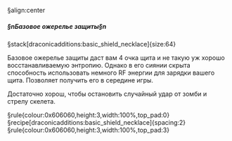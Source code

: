 §align:center
##### §nБазовое ожерелье защиты§n

§stack[draconicadditions:basic_shield_necklace]{size:64}

Базовое ожерелье защиты даст вам 4 очка щита и не такую уж хорошо восстанавливаемую энтропию. Однако в его сиянии скрыта способность использовать немного RF энергии для зарядки вашего щита. Позволяет получить его в середине игры. 

Достаточно хорош, чтобы остановить случайный удар от зомби и стрелу скелета.

§rule{colour:0x606060,height:3,width:100%,top_pad:0}
§recipe[draconicadditions:basic_shield_necklace]{spacing:2}
§rule{colour:0x606060,height:3,width:100%,top_pad:3}